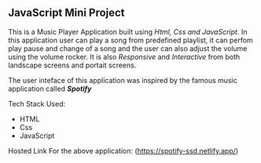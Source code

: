 ## JavaScript Mini Project

This is a Music Player Application built using *Html, Css and JavaScript*.
In this application user can play a song from predefined playlist, it can perfom play pause and change of a song  and the user can also adjust the volume using the volume rocker.
It is also *Responsive* and *Interactive* from both landscape screens and portait screens.

The user inteface of this application was inspired by the famous music application called  ***Spotify***

Tech Stack Used:
- HTML
- Css
- JavaScript

Hosted Link For the above application:
(https://spotify-ssd.netlify.app/)
